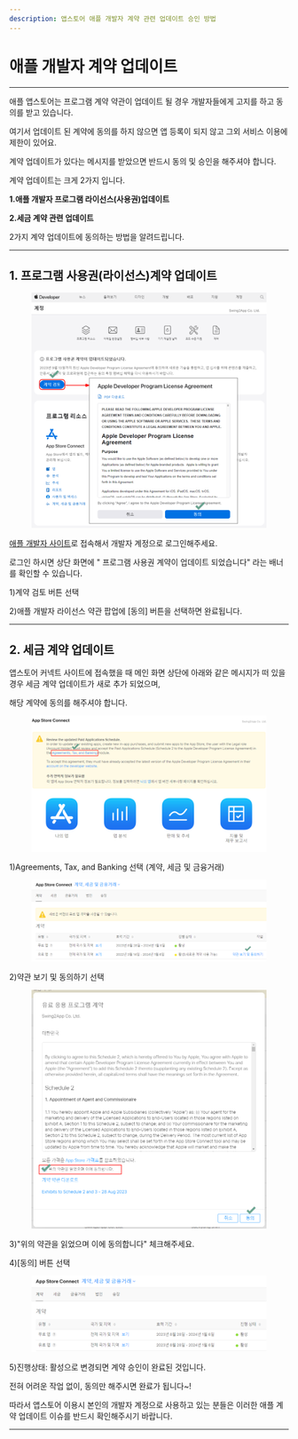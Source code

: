 ```yaml
---
description: 앱스토어 애플 개발자 계약 관련 업데이트 승인 방법
---
```


# 애플 개발자 계약 업데이트

***

애플 앱스토어는 프로그램 계약 약관이 업데이트 될 경우 개발자들에게 고지를 하고 동의를 받고 있습니다.

여기서 업데이트 된 계약에 동의를 하지 않으면 앱 등록이 되지 않고 그외 서비스 이용에 제한이 있어요.

계약 업데이트가 있다는 메시지를 받았으면 반드시 동의 및 승인을 해주셔야 합니다.



계약 업데이트는 크게 2가지 입니다.

**1.애플 개발자 프로그램 라이선스(사용권)업데이트**

**2.세금 계약 관련 업데이트**



2가지 계약 업데이트에 동의하는 방법을 알려드립니다.



***



## 1. 프로그램 사용권(라이선스)계약 업데이트

<figure><img src="../../.gitbook/assets/애플사용권계약 업데이트1.png" alt=""><figcaption></figcaption></figure>

[애플 개발자 사이트](https://developer.apple.com/)로 접속해서 개발자 계정으로 로그인해주세요.

로그인 하시면 상단 화면에 " 프로그램 사용권 계약이 업데이트 되었습니다" 라는 배너를 확인할 수 있습니다.

1\)계약 검토 버튼 선택

2\)애플 개발자 라이선스 약관 팝업에 \[동의] 버튼을 선택하면 완료됩니다.

***



## 2. 세금 계약 업데이트

앱스토어 커넥트 사이트에 접속했을 때 메인 화면 상단에 아래와 같은 메시지가 떠 있을 경우 세금 계약 업데이트가 새로 추가 되었으며,

해당 계약에 동의를 해주셔야 합니다.

<div align="left">

<figure><img src="../../.gitbook/assets/애플사용권계약 업데이트2.png" alt=""><figcaption></figcaption></figure>

</div>

1\)Agreements, Tax, and Banking 선택 (계약, 세금 및 금융거래)



<div align="left">

<figure><img src="../../.gitbook/assets/애플사용권계약 업데이트3.png" alt=""><figcaption></figcaption></figure>

</div>

2\)약관 보기 및 동의하기 선택



<figure><img src="../../.gitbook/assets/애플사용권계약 업데이트4.png" alt=""><figcaption></figcaption></figure>

3\)"위의 약관을 읽었으며 이에 동의합니다" 체크해주세요.

4\)\[동의] 버튼 선택



<div align="left">

<figure><img src="../../.gitbook/assets/애플사용권계약 업데이트5.png" alt=""><figcaption></figcaption></figure>

</div>

5\)진행상태: 활성으로 변경되면 계약 승인이 완료된 것입니다.



전혀 어려운 작업 없이, 동의만 해주시면 완료가 됩니다\~!

따라서 앱스토어 이용시 본인의 개발자 계정으로 사용하고 있는 분들은 이러한 애플 계약 업데이트 이슈를 반드시 확인해주시기 바랍니다.

***






